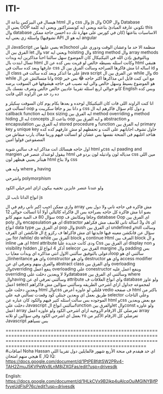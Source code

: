 # ITI-
هيسال في البيزكس بتاعة ال html و ال css وال js 
وال OOP وال Database  
يعني ال OOP تكوني عارفة المبادئ بتاعته ويعني ايه كونستراكتور ويعني ايه كلمة this 
وال database الاساسيات بتاعتها  (كان في كورس على مهارة تك ده احسن حاجة ممكن تشوفيها)
واسئلة زي يعني ايه API 
ايه هو ال angular 

ال JavaScript  بصي عليها من w3school منظمة الا حد ما وعشان الوقت ودوري على الفرق بين ال let وال var  ويعني ايه hoisting  وال string method وال array methods 
وبالتوفيق بإذن الله
في التيكنيكال
 كان الموضوع سهل 
سالتنا احنا مذاكرين ايه وبدات تسال ابتدت بال html وكانت اسئله بسيطه خالص لو قريت بس كده عن ال html هتبقي عارفها وبعد كده سالت في css اساله انا مش فاكرها الصراحه 
وسالت الفرق بين ال id و ال class علي ما اتذكر وبعد كده سالت في java script  عن الفرق بين ال while وال do while وانا متسالتش عن ال oop مع اني كنت قايل اني مذاكرها اكتر حاجه 😂
بس خير هو الموضوع بسيط وسهل خالص والي ليه نصيب في حاجه هيشوفها
في السوفت 
برضه كانو حوالي اربع اسئله تقريبا عاديين خالص خالص 
وتعرف نفسك بال English  وبس كده
ده رد حد من الراوند اللي فاتت

انا كنت الراوند اللى فات كان التيكنيكال لوحده و بعدها بكام يوم كان السوفت سكيلز 
و اتسألت في oop و داتا بيز و جافا سكريبت و css و دول كام سؤال فاكرهم
ايه ال callback function 
ايه box sizing 
ايه الفرق بين method overriding و method hiding 
ايه ال concepts بتاعت ال oop و ايه الفرق بين abstraction و encapsulation 
ايه الفرق بين stored procedure و function 
ايه الفرق بين primary key و unique key 
حاول تشوف اجاباتهم على النت و تحفظهم لو مش عارفهم كده كده هتاخد اغلبهم فى المنحة نفسها بس عشان لو اتسألت فيهم وربنا معاك
يارب مبقاش من المصفوعين قولوا امين
 
اول حاجه هيسالك انت مذاكر ايه 
ف سالني شوية html وcss ايه paading and margien 
بيقول لوعندك عنصر في html مدياله لون وادتيله لون بردو في css مين اللي هيتأثر يعنيي هيظهر لون html ولا بتاع css 

وايه هي where و having 

واشرحي polymorphism 

ولو عندنا عنصر عايزين نخفيه بيكون ازاي اشرحيلي الكود 

انواع الداتا تايب لل js 

وازي ممكن اجيب اكبر تاني رقم في ال array 
مش فاكره في حاجه تاني ولا دول بس
بصو انا مش فاكرة كل حاجه بصراحة بس ال فاكراه كالتالي
أولا أنا اتسالت حوالى 12 سؤال
80 ف المية منهم كانو oop وجافا ومكانش ف database
Oop
اى الفرق بين poly وال encapsulation
اى هو distractor
و3 اسالة تانى للاسف مش فكراهم
Js
اى انواع data type
اى الفرق بين  pop وال push
اى الفرق بين undefined وnull
وسالت سؤال عن فانكشن معينه فيها فايدتها اى مش فاكراها ف ركزو ع ال فانكشن 
اى الفرف بين for /while/ do while
الفرق بين block و continue
Html 
الفرف بين block و ال inline 
اى هى html attribute ودى كانت جديدة عليا 
Css
اى الفرق بين display non و     visibility hidden
أذكر 4 انواع لل selecor 
الفرق بين margine وال padding 
بس 
أدعولى بالتوفيق
سألتني الاول انتي مذاكره اي
وبدأت معايا بoop 
سألتني اي هو الinheritance 
واي هو constructor
واي هو destructor 
واي هو access modifier والفرق بينهم
وتعرفي اي عن abstract class
واي الفرق بين overloading والoverriding
ينفع اعمل overloading علي conestructor وينفع اعمل عليه overriding ولا لا
وبعدين دخلت عليdatabase
وسألتني اي الفرق بين where والhaving
وسألتني تعرفي اي عن attribute 
واي انواع العلاقات ف database
ولو عاوز اعمل select لمجموعه جداول ازاي اشرحي الطريقه
وسألتني سؤالين مش فاكراهم
وبعدين دخلت علي html والcss
قلتلي لو عاوزه أعرض vedio ف صفحه html باكتر من طريق بعمل اي
وبعدين جبتلي كود وقعدت تسألني فيه علي selector وعلي التاجات الموجوده بس سألت اسئله كتير فيهم  والكود كان عباره عن html وcss مع بعض
وبعدين دخلت علي Javascript
سألتني انواع الfunction
والفرق بينlet والconst
ولو عاوزه اعمل array تعرضلي كل الارقام الزوجيه ازاي اشرحي الكود
 ولو عاوزه اعمل array تعرضلي كل الارقام الأكبر من ٢٥ بعمل اي اشرحي الكود
وفي سؤالين او تلاته Javascript بس نسياهم

====================================================================================================================================================================================================================
#اضافات 
Noha Hassan اي حد هيقدم في منحة الأربع شهور فالفايلين دول تقريبا اللي هيجي منهم امتحان E ,IQ 
IQ: 
https://docs.google.com/document/d/1PtPE8fdtSW2PRv4-TAH2ZmuJ5KVPeWx9LnM8jZXGFas/edit?usp=drivesdk

English:
https://docs.google.com/document/d/1HLkCVx9B2jkp4uAIcqOuiMGlNYBjfPfvyeUdFIsP76c/edit?usp=drivesdk
